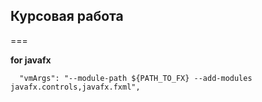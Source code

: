 ## Курсовая работа
===

**for javafx**

`  "vmArgs": "--module-path ${PATH_TO_FX} --add-modules javafx.controls,javafx.fxml",`
